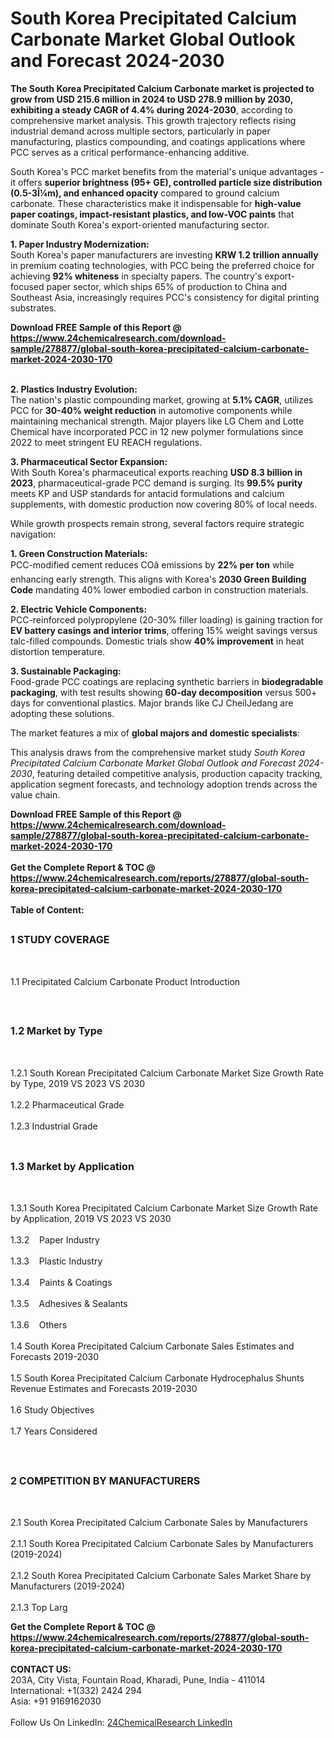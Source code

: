 <h1>South Korea Precipitated Calcium Carbonate  Market Global Outlook and Forecast 2024-2030</h1><p><strong>The South Korea Precipitated Calcium Carbonate market is projected to grow from USD 215.6 million in 2024 to USD 278.9 million by 2030, exhibiting a steady CAGR of 4.4% during 2024-2030</strong>, according to comprehensive market analysis. This growth trajectory reflects rising industrial demand across multiple sectors, particularly in paper manufacturing, plastics compounding, and coatings applications where PCC serves as a critical performance-enhancing additive.</p><p>South Korea's PCC market benefits from the material's unique advantages - it offers <strong>superior brightness (95+ GE), controlled particle size distribution (0.5-3Î¼m), and enhanced opacity</strong> compared to ground calcium carbonate. These characteristics make it indispensable for <strong>high-value paper coatings, impact-resistant plastics, and low-VOC paints</strong> that dominate South Korea's export-oriented manufacturing sector.</p><p><strong>1. Paper Industry Modernization:</strong><br>
South Korea's paper manufacturers are investing <strong>KRW 1.2 trillion annually</strong> in premium coating technologies, with PCC being the preferred choice for achieving <strong>92% whiteness</strong> in specialty papers. The country's export-focused paper sector, which ships 65% of production to China and Southeast Asia, increasingly requires PCC's consistency for digital printing substrates.</p><div><b>Download FREE Sample of this Report @ 
            <a href="https://www.24chemicalresearch.com/download-sample/278877/global-south-korea-precipitated-calcium-carbonate-market-2024-2030-170">
            https://www.24chemicalresearch.com/download-sample/278877/global-south-korea-precipitated-calcium-carbonate-market-2024-2030-170</a></b></div><br><p><strong>2. Plastics Industry Evolution:</strong><br>
The nation's plastic compounding market, growing at <strong>5.1% CAGR</strong>, utilizes PCC for <strong>30-40% weight reduction</strong> in automotive components while maintaining mechanical strength. Major players like LG Chem and Lotte Chemical have incorporated PCC in 12 new polymer formulations since 2022 to meet stringent EU REACH regulations.</p><p><strong>3. Pharmaceutical Sector Expansion:</strong><br>
With South Korea's pharmaceutical exports reaching <strong>USD 8.3 billion in 2023</strong>, pharmaceutical-grade PCC demand is surging. Its <strong>99.5% purity</strong> meets KP and USP standards for antacid formulations and calcium supplements, with domestic production now covering 80% of local needs.</p><p>While growth prospects remain strong, several factors require strategic navigation:</p><p><strong>1. Green Construction Materials:</strong><br>
PCC-modified cement reduces COâ emissions by <strong>22% per ton</strong> while enhancing early strength. This aligns with Korea's <strong>2030 Green Building Code</strong> mandating 40% lower embodied carbon in construction materials.</p><p><strong>2. Electric Vehicle Components:</strong><br>
PCC-reinforced polypropylene (20-30% filler loading) is gaining traction for <strong>EV battery casings and interior trims</strong>, offering 15% weight savings versus talc-filled compounds. Domestic trials show <strong>40% improvement</strong> in heat distortion temperature.</p><p><strong>3. Sustainable Packaging:</strong><br>
Food-grade PCC coatings are replacing synthetic barriers in <strong>biodegradable packaging</strong>, with test results showing <strong>60-day decomposition</strong> versus 500+ days for conventional plastics. Major brands like CJ CheilJedang are adopting these solutions.</p><p>The market features a mix of <strong>global majors and domestic specialists</strong>:</p><p>This analysis draws from the comprehensive market study <em>South Korea Precipitated Calcium Carbonate Market Global Outlook and Forecast 2024-2030</em>, featuring detailed competitive analysis, production capacity tracking, application segment forecasts, and technology adoption trends across the value chain.</p><div><b>Download FREE Sample of this Report @ 
            <a href="https://www.24chemicalresearch.com/download-sample/278877/global-south-korea-precipitated-calcium-carbonate-market-2024-2030-170">
            https://www.24chemicalresearch.com/download-sample/278877/global-south-korea-precipitated-calcium-carbonate-market-2024-2030-170</a></b></div><br><div><b>Get the Complete Report & TOC @ 
            <a href="https://www.24chemicalresearch.com/reports/278877/global-south-korea-precipitated-calcium-carbonate-market-2024-2030-170">
            https://www.24chemicalresearch.com/reports/278877/global-south-korea-precipitated-calcium-carbonate-market-2024-2030-170</a></b></div><br>
            <b>Table of Content:</b><p><h2><span style="font-size:16px"><strong>1 STUDY COVERAGE</strong></span></h2><br />
<p>1.1 Precipitated Calcium Carbonate  Product Introduction</p><br />
<h2><span style="font-size:16px"><strong>1.2 Market by Type</strong></span></h2><br />
<p>1.2.1 South Korean Precipitated Calcium Carbonate  Market Size Growth Rate by Type, 2019 VS 2023 VS 2030<br /><br />
1.2.2 Pharmaceutical Grade&nbsp;&nbsp; &nbsp;<br /><br />
1.2.3 Industrial Grade<br /><br />
<h2><span style="font-size:16px"><strong>1.3 Market by Application</strong></span></h2><br />
<p>1.3.1 South Korea Precipitated Calcium Carbonate  Market Size Growth Rate by Application, 2019 VS 2023 VS 2030<br /><br />
1.3.2&nbsp;&nbsp; &nbsp;Paper Industry<br /><br />
1.3.3&nbsp;&nbsp; &nbsp;Plastic Industry<br /><br />
1.3.4&nbsp;&nbsp; &nbsp;Paints & Coatings<br /><br />
1.3.5&nbsp;&nbsp; &nbsp;Adhesives & Sealants<br /><br />
1.3.6&nbsp;&nbsp; &nbsp;Others<br /><br />
1.4 South Korea Precipitated Calcium Carbonate  Sales Estimates and Forecasts 2019-2030<br /><br />
1.5 South Korea Precipitated Calcium Carbonate  Hydrocephalus Shunts Revenue Estimates and Forecasts 2019-2030<br /><br />
1.6 Study Objectives<br /><br />
1.7 Years Considered</p><br />
<h2><span style="font-size:16px"><strong>2 COMPETITION BY MANUFACTURERS</strong></span></h2><br />
<p>2.1 South Korea Precipitated Calcium Carbonate  Sales by Manufacturers<br /><br />
2.1.1 South Korea Precipitated Calcium Carbonate  Sales by Manufacturers (2019-2024)<br /><br />
2.1.2 South Korea Precipitated Calcium Carbonate  Sales Market Share by Manufacturers (2019-2024)<br /><br />
2.1.3 Top Larg</p><div><b>Get the Complete Report & TOC @ 
            <a href="https://www.24chemicalresearch.com/reports/278877/global-south-korea-precipitated-calcium-carbonate-market-2024-2030-170">
            https://www.24chemicalresearch.com/reports/278877/global-south-korea-precipitated-calcium-carbonate-market-2024-2030-170</a></b></div><br><b>CONTACT US:</b><br>
            203A, City Vista, Fountain Road, Kharadi, Pune, India - 411014<br>
            International: +1(332) 2424 294<br>
            Asia: +91 9169162030 <br><br>
            Follow Us On LinkedIn: <a href="https://www.linkedin.com/company/24chemicalresearch/">24ChemicalResearch LinkedIn</a>
